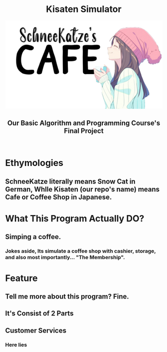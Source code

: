 <h1 align="center">Kisaten Simulator</h1>
<img src="./docs/title.png"> 
<h2 align="center">Our Basic Algorithm and Programming Course's Final Project</h2>
</br>

# Ethymologies
## SchneeKatze literally means Snow Cat in German, Whlle Kisaten (our repo's name) means Cafe or Coffee Shop in Japanese.

# What This Program Actually DO?
## Simping a coffee.
### Jokes aside, Its simulate a coffee shop with cashier, storage, and also most importantly... "The Membership".

# Feature
## Tell me more about this program? Fine.

## It's Consist of 2 Parts

## Customer Services
### Here lies 